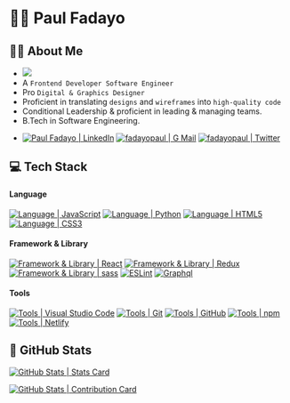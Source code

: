 # :man_student: Paul Fadayo

## :tipping_hand_man: About Me
- ![](https://komarev.com/ghpvc/?username=fadayoapul&style=flat-square)
- A `Frontend Developer Software Engineer `
- Pro `Digital & Graphics Designer`
- Proficient in translating `designs` and `wireframes` into `high-quality code`
- Conditional Leadership & proficient in leading & managing teams.
- B.Tech in Software Engineering.

<!-- Reach -->
- [![Paul Fadayo | LinkedIn](https://img.shields.io/badge/Paul_Fadayo-eeeeee?style=for-the-badge&logo=linkedin&logoColor=ffffff&labelColor=0A66C2)][reach_linkedin]
[![fadayopaul | G Mail](https://img.shields.io/badge/fadayopaul-eeeeee?style=for-the-badge&logo=gmail&logoColor=ffffff&labelColor=EA4335)][reach_gmail]
[![fadayopaul | Twitter](https://img.shields.io/badge/fadayopaul-eeeeee?style=for-the-badge&logo=twitter&logoColor=ffffff&labelColor=00acee)][reach_twitter]


## :computer: Tech Stack

#### Language

[![Language | JavaScript](https://img.shields.io/badge/Javascript-eeeeee?style=for-the-badge&logo=javascript&logoColor=F7DF1E&labelColor=000000)][javascript]
[![Language | Python](https://img.shields.io/badge/Python-eeeeee?style=for-the-badge&logo=python&logoColor=ffffff&labelColor=3776AB)][python]
[![Language | HTML5](https://img.shields.io/badge/html5-eeeeee?style=for-the-badge&logo=html5&logoColor=ffffff&labelColor=E34F26)][html5]
[![Language | CSS3](https://img.shields.io/badge/CSS3-eeeeee?style=for-the-badge&logo=css3&logoColor=ffffff&labelColor=1572B6)][css3]


#### Framework & Library
[![Framework & Library | React](https://img.shields.io/badge/React-eeeeee?style=for-the-badge&logo=react&logoColor=61DAFB&labelColor=20232A)][react]
[![Framework & Library | Redux](https://img.shields.io/badge/Redux-eeeeee?style=for-the-badge&logo=redux&logoColor=764ABC&labelColor=20232A)][redux]
[![Framework & Library | sass](https://img.shields.io/badge/SASS-hotpink.svg?style=for-the-badge&logo=SASS&logoColor=white)][sass]
[![ESLint](https://img.shields.io/badge/ESLint-4B3263?style=for-the-badge&logo=eslint&logoColor=white)][eslint]
[![Graphql](https://img.shields.io/badge/Graphql-000000?style=for-the-badge&logo=graphql&logoColor=ff69b4&labelColor=ffffff)][graphql]

#### Tools

[![Tools | Visual Studio Code](https://img.shields.io/badge/Visual_Studio_Code-eeeeee?style=for-the-badge&logo=visual-studio-code&logoColor=007ACC&labelColor=2C2C32)][visual_studio_code]
[![Tools | Git](https://img.shields.io/badge/Git-eeeeee?style=for-the-badge&logo=git&logoColor=F05032&labelColor=f0efe7)][git]
[![Tools | GitHub](https://img.shields.io/badge/Github-eeeeee?style=for-the-badge&logo=github&logoColor=ffffff&labelColor=181717)][github]
[![Tools | npm](https://img.shields.io/badge/npm-eeeeee?style=for-the-badge&logo=npm&logoColor=CB3837&labelColor=fefefe)][npm]
[![Tools | Netlify](https://img.shields.io/badge/Netlify-eeeeee?style=for-the-badge&logo=netlify&logoColor=430098&labelColor=ffffff)][netlify]


<!--
[![Tools | Heroku](https://img.shields.io/badge/Heroku-eeeeee?style=for-the-badge&logo=heroku&logoColor=ffffff&labelColor=430098)][heroku]
[![Tools | MS Office](https://img.shields.io/badge/Microsoft_Office-eeeeee?style=for-the-badge&logo=microsoft-office&logoColor=D83B01&labelColor=fefefe)][microsoft_office]
-->

## :memo: GitHub Stats

<!--  Stats Card -->
[![GitHub Stats | Stats Card](https://github-readme-stats.vercel.app/api?username=fadayopaul&show_icons=true&theme=tokyonight&count_private=true&hide=stars)][stats_card]

<!-- Streak Stats -->
[![GitHub Stats | Contribution Card](https://github-readme-streak-stats.herokuapp.com/?user=fadayopaul&theme=tokyonight)][streak_stats]  


<!-- LINKS -->
<!--  Language -->

[css3]: https://developer.mozilla.org/en-US/docs/Web/CSS
[html5]: https://developer.mozilla.org/en-US/docs/Web/HTML
[javascript]: https://developer.mozilla.org/en-US/docs/Web/JavaScript
[python]: https://www.python.org/



<!-- Framework & Library -->

[react]: https://reactjs.org/
[redux]: https://redux.js.org/
[sass]: https://sass-lang.com/ 
[eslint]: https://eslint.org/
[graphql]: https://graphql.org/

<!-- Tools -->

[git]: https://git-scm.com/
[github]: https://github.com/
[heroku]: https://www.heroku.com/
[netlify]: https://www.netlify.com/
[microsoft_office]: https://www.microsoft.com/en-in/microsoft-365/microsoft-office
[npm]: https://www.npmjs.com/
[visual_studio_code]: https://code.visualstudio.com/

<!-- GitHub Stats -->

[stats_card]: https://github.com/anuraghazra/github-readme-stats
[streak_stats]: https://github.com/DenverCoder1/github-readme-streak-stats

<!-- Reach -->

[reach_twitter]: https://twitter.com/fadayopaul
[reach_gmail]: mailto:paulfadayo@gmail.com?subject=GitHub%20Hello
[reach_linkedin]: https://www.linkedin.com/in/fadayopaul

